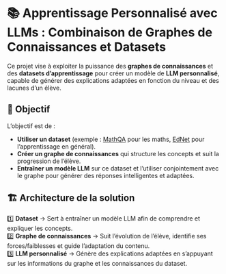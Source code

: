 # 📚 Apprentissage Personnalisé avec LLMs : Combinaison de Graphes de Connaissances et Datasets  

Ce projet vise à exploiter la puissance des **graphes de connaissances** et des **datasets d’apprentissage** pour créer un modèle de **LLM personnalisé**, capable de générer des explications adaptées en fonction du niveau et des lacunes d’un élève.  

## 🚀 Objectif  

L’objectif est de :  

- **Utiliser un dataset** (exemple : [MathQA](https://github.com/karan-13/MathQA) pour les maths, [EdNet](https://github.com/riiid/ednet) pour l’apprentissage en général).  
- **Créer un graphe de connaissances** qui structure les concepts et suit la progression de l’élève.  
- **Entraîner un modèle LLM** sur ce dataset et l’utiliser conjointement avec le graphe pour générer des réponses intelligentes et adaptées.  

## 🏗️ Architecture de la solution  

1️⃣ **Dataset** → Sert à entraîner un modèle LLM afin de comprendre et expliquer les concepts.  
2️⃣ **Graphe de connaissances** → Suit l’évolution de l’élève, identifie ses forces/faiblesses et guide l’adaptation du contenu.  
3️⃣ **LLM personnalisé** → Génère des explications adaptées en s’appuyant sur les informations du graphe et les connaissances du dataset.  







